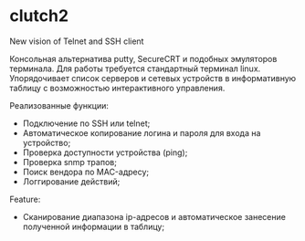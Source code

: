 # clutch2
New vision of Telnet and SSH client

Консольная альтернатива putty, SecureCRT и подобных эмуляторов терминала.
Для работы требуется стандартный терминал linux.
Упорядочивает список серверов и сетевых устройств в информативную таблицу с возможностью интерактивного управления.

Реализованные функции:
- Подключение по SSH или telnet;
- Автоматическое копирование логина и пароля для входа на устройство;
- Проверка доступности устройства (ping);
- Проверка snmp трапов;
- Поиск вендора по MAC-адресу;
- Логгирование действий;

Feature:
- Сканирование диапазона ip-адресов и автоматическое занесение полученной информации в таблицу;

